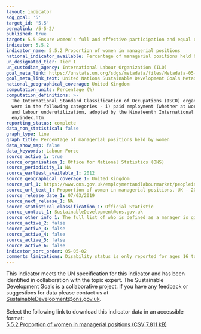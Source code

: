 ```yaml
---
layout: indicator
sdg_goal: '5'
target_id: '5.5'
permalink: /5-5-2/
published: true
target: 5.5 Ensure women’s full and effective participation and equal opportunities for leadership at all levels of decision-making in political, economic and public life
indicator: 5.5.2
indicator_name: 5.5.2 Proportion of women in managerial positions
national_indicator_available: Percentage of managerial positions held by women
un_designated_tier: Tier I
un_custodian_agency: International Labour Organization (ILO)
goal_meta_link: https://unstats.un.org/sdgs/metadata/files/Metadata-05-05-02.pdf
goal_meta_link_text: United Nations Sustainable Development Goals Metadata (PDF 372 KB)
national_geographical_coverage: United Kingdom 
computation_units: Percentage (%)
computation_definitions: >-
  The International Standard Classification of Occupations (ISCO) organizes jobs into a clearly defined set of groups according to the tasks and duties undertaken in the job. Employed persons are all persons of working age who during a specified brief period, such as one week or one day,
  were in the following categories - i) paid employment (whether at work or with a job but not at work), or  ii) self-employment (whether at work or with an enterprise but not at work). For more detailed information, please refer to the Resolution concerning statistics of work, employment
  and labour underutilization, adopted by the Nineteenth International Conference of Labour Statisticians (October 2013) - http://ilo.org/global/statistics-and-databases/standards-and-guidelines/resolutions-adopted-byinternational-conferences-of-labour-statisticians/WCMS_230304/lang--
  en/index.htm.
reporting_status: complete
data_non_statistical: false
graph_type: line
graph_title: Percentage of managerial positions held by women
data_show_map: false
data_keywords: Labour Force
source_active_1: true
source_organisation_1: Office for National Statistics (ONS)
source_periodicity_1: NA
source_earliest_available_1: 2012
source_geographical_coverage_1: United Kingdom
source_url_1: https://www.ons.gov.uk/employmentandlabourmarket/peopleinwork/employmentandemployeetypes/adhocs/009741proportionofwomeninmanagerialpositionsuk2012to2017
source_url_text_1: Proportion of women in managerial positions, UK - 2012 to 2017
source_release_date_1: 07/03/2019
source_next_release_1: NA
source_statistical_classification_1: Official Statistic
source_contact_1: SustainableDevelopment@ons.gov.uk
source_other_info_1: The full list of who is defined as a manager is given in Annex 1 of the data source.
source_active_2: false
source_active_3: false
source_active_4: false
source_active_5: false
source_active_6: false
indicator_sort_order: 05-05-02
comments_limitations: Disability status is only reported for ages 16 to 64 years. The headline and all other disaggregations cover ages 16 years and over. Data follows the UN specification for this indicator. This indicator has been identified in collaboration with topic experts.
---
```

This indicator meets the UN specification for this indicator and has been identified in collaboration with the topic expert. The Sustainable Development Goals is a collaborative project. If you have any feedback or suggestions for data please contact us at SustainableDevelopment@ons.gov.uk.<br><br>Select the following link to download this indicator data in an accessible format:<br>[5.5.2 Proportion of women in managerial positions (CSV 7.811 kB)](https://sustainabledevelopment-uk.github.io/sdg-data/data/5-5-2.csv)